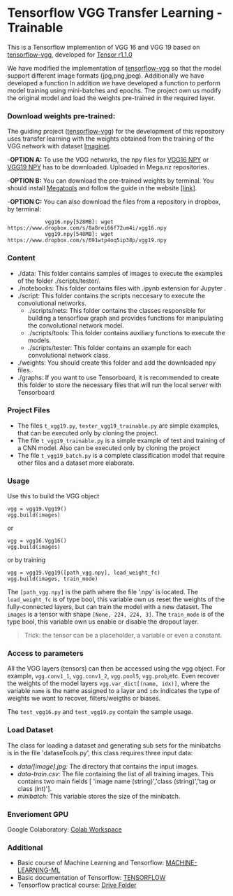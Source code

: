 # Tensorflow VGG Transfer Learning - Trainable

This is a Tensorflow implemention of VGG 16 and VGG 19 based on [tensorflow-vgg](https://github.com/machrisaa/tensorflow-vgg), developed for [Tensor r1.1.0](https://www.tensorflow.org/)

We have modified the implementation of <a href="https://github.com/machrisaa/tensorflow-vgg">tensorflow-vgg</a> so that the model support different image formats (jpg,png,jpeg). Additionally we have developed a function 
In addition we have developed a function to perform model training using mini-batches and epochs. The project own us modify the original model and load the weights pre-trained in the required layer.

### Download weights pre-trained:
The guiding project (<a href="https://github.com/machrisaa/tensorflow-vgg">tensorflow-vgg</a>) for the development of this repository uses transfer learning with the weights obtained from the training of the VGG network with dataset [Imaginet](http://image-net.org/challenges/LSVRC/2016/index).

  -__OPTION A:__ To use the VGG networks, the npy files for [VGG16 NPY](https://mega.nz/#!YU1FWJrA!O1ywiCS2IiOlUCtCpI6HTJOMrneN-Qdv3ywQP5poecM) or [VGG19 NPY](https://mega.nz/#!xZ8glS6J!MAnE91ND_WyfZ_8mvkuSa2YcA7q-1ehfSm-Q1fxOvvs) has to be downloaded. Uploaded in Mega.nz repositories.

  -__OPTION B:__ You can download the pre-trained weights by terminal. You should install [Megatools](https://megatools.megous.com/) and follow the guide in the website <a href="http://luiszambrana.com.ar/bajar-archivos-de-mega-por-terminal">[link]</a>.
  
  -__OPTION C:__ You can also download the files from a repository in dropbox, by terminal:
  ```
              vgg16.npy[528MB]: wget https://www.dropbox.com/s/8a8rei66f72um4i/vgg16.npy
              vgg19.npy[548MB]: wget https://www.dropbox.com/s/691wtp4oq5ip38p/vgg19.npy
  ```

### Content
  - ./data: This folder contains samples of images to execute the examples of the folder ./scripts/tester/.
  - ./notebooks: This folder contains files with .ipynb extension for Jupyter .
  - ./script: This folder contains the scripts neccesary to execute the convolutional networks.
    - ./scripts/nets: This folder contains the classes responsible for building a tensorflow graph and provides functions for manipulating the convolutional network model.
    - ./scripts/tools: This folder contains auxiliary functions to execute the models.
    - ./scripts/tester: This folder contains an example for each convolutional network class.
  - ./weights: You should create this folder and add the downloaded npy files.
  - ./graphs: If you want to use Tensorboard, it is recommended to create this folder to store the necessary files that will run the local server with Tensorboard

### Project Files
 - The files `t_vgg19.py`, `tester_vgg19_trainable.py` are simple examples, that can be executed only by cloning the project.
 - The file `t_vgg19_trainable.py` is a simple example of test and training of a CNN model. Also can be executed only by cloning the project
 - The file `t_vgg19_batch.py` is a complete classification model that require other files and a dataset more elaborate.

### Usage
Use this to build the VGG object
```
vgg = vgg19.Vgg19()
vgg.build(images)
```
or
```
vgg = vgg16.Vgg16()
vgg.build(images)
```
or by training
```
vgg = vgg19.Vgg19([path_vgg.npy], load_weight_fc)
vgg.build(images, train_mode)
```
The `[path_vgg.npy]` is the path where the file '.npy' is located.
The `load_weight_fc` is of type bool, this variable own us reset the weights of the fully-connected layers, but can train the model with a new dataset.
The `images` is a tensor with shape `[None, 224, 224, 3]`. 
The `train_mode` is of the type bool, this variable own us enable or disable the dropout layer.

>Trick: the tensor can be a placeholder, a variable or even a constant.

### Access to parameters
All the VGG layers (tensors) can then be accessed using the vgg object. For example, `vgg.conv1_1`, `vgg.conv1_2`, `vgg.pool5`, `vgg.prob`,etc. Even recover the weights of the model layers `vgg.var_dict[(name, idx)]`, where the variable `name` is the name assigned to a layer and `idx` indicates the type of weights we want to recover, filters/weigths or biases.

The `test_vgg16.py` and `test_vgg19.py` contain the sample usage.

### Load Dataset
The class for loading a dataset and generating sub sets for the minibatchs is in the file 'dataseTools.py', this class requires three input data:
  - *data/[image].jpg:* The directory that contains the input images.
  - *data-train.csv:* The file containing the list of all training images. This contains two main fields [ 'image name (string)','class (string)','tag or class (int)'].
  - *minibatch:* This variable stores the size of the minibatch.

### Enverioment GPU
Google Colaboratory: <a href='https://drive.google.com/drive/folders/1FQIrTWLObCfFOjqQojzx73qQ2g2X6g-f?usp=sharing'>Colab Workspace<a/>

### Additional
  - Basic course of Machine Learning and Tensorflow: <a target='_blank' href='https://paper.dropbox.com/doc/MACHINE-LEARNING-ML--AZTcNGc3Q~wJa~hst1IjrRguAQ-Wakz7vrDO4AmkK9zhGO9e'>MACHINE-LEARNING-ML</a>
  - Basic documentation of Tensorflow: <a target='_blank' href='https://paper.dropbox.com/doc/TENSORFLOW--AZSCmtaqm6hHuzONzQ1DQYsiAQ-Tt6UfeyV3zEm7ds2ZeO5X'>TENSORFLOW</a>
  - Tensorflow practical course: <a target='_blank' href='https://drive.google.com/drive/folders/0B41Zbb4c8HVyMHlSQlVFWWphNXc?usp=sharing'>Drive Folder</a>
